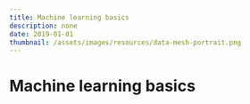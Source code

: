 ```yaml
---
title: Machine learning basics
description: none
date: 2019-01-01
thumbnail: /assets/images/resources/data-mesh-portrait.png
---
```


# Machine learning basics